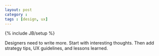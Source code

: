 ```yaml
---
layout: post
category :
tags : [design, ux]
---
```

{% include JB/setup %}

Designers need to write more. Start with interesting thoughts. Then add strategy tips, UX guidelines, and lessons learned.
